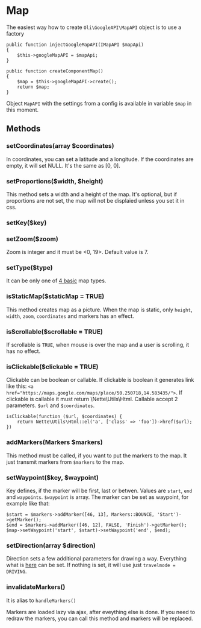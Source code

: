 Map
=======

The easiest way how to create `Oli\GoogleAPI\MapAPI` object is to use a factory

```
public function injectGoogleMapAPI(IMapAPI $mapApi)
{
	$this->googleMapAPI = $mapApi;
}

public function createComponentMap()
{
    $map = $this->googleMapAPI->create();
	return $map;
}
```

Object `MapAPI` with the settings from a config is available in variable `$map` in this moment.

Methods
-------


### setCoordinates(array $coordinates)

In coordinates, you can set a latitude and a longitude. If the coordinates are empty, it will set NULL. It's the same as [0, 0].

### setProportions($width, $height)

This method sets a width and a height of the map. It's optional, but if proportions are not set, the map will not be displaied unless you set it in css.

### setKey($key)


### setZoom($zoom)

Zoom is integer and it must be <0, 19>. Default value is 7.

### setType($type)

It can be only one of [4 basic](https://developers.google.com/maps/documentation/javascript/maptypes#BasicMapTypes) map types.

### isStaticMap($staticMap = TRUE)

This method creates map as a picture. When the map is static, only `height`, `width`, `zoom`, `coordinates` and markers has an effect. 

### isScrollable($scrollable = TRUE)

If scrollable is `TRUE`, when mouse is over the map and a user is scrolling, it has no effect.

### isClickable($clickable = TRUE)

Clickable can be boolean or callable. If clickable is boolean it generates link like this:
`<a href="https://maps.google.com/maps/place/50.250718,14.583435/">`. If clickable is callable
it must return \Nette\Utils\Html. Callable accept 2 parameters. `$url` and `$coordinates`.

```
isClickable(function ($url, $coordinates) {
	return Nette\Utils\Html::el('a', ['class' => 'foo'])->href($url);
})
```

### addMarkers(Markers $markers)

This method must be called, if you want to put the markers to the map. It just transmit markers from `$markers` to the map.

### setWaypoint($key, $waypoint)

Key defines, if the marker will be first, last or betwen. Values are `start`, `end` and `waypoints`. `$waypoint` is array. The marker can be set as waypoint, for example like that: 

```
$start = $markers->addMarker([46, 13], Markers::BOUNCE, 'Start')->getMarker();
$end = $markers->addMarker([46, 12], FALSE, 'Finish')->getMarker();
$map->setWaypoint('start', $start)->setWaypoint('end', $end);
```

### setDirection(array $direction)

Direction sets a few additional parameters for drawing a way. Everything what is [here](https://developers.google.com/maps/documentation/javascript/3.exp/reference#DirectionsRequest) can be set. If nothing is set, it will use just `travelmode = DRIVING`.

### invalidateMarkers()

It is alias to `handleMarkers()`

Markers are loaded lazy via ajax, after eveything else is done. If you need to redraw the markers, you can call this method and markers will be replaced.
